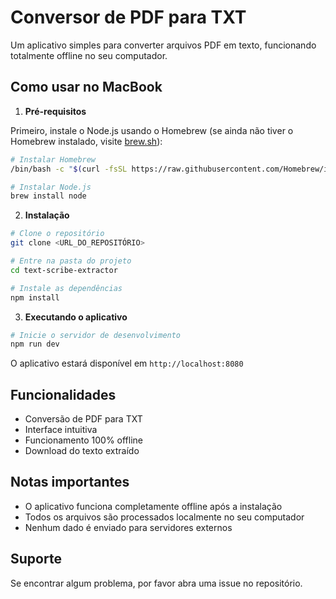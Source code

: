 # Conversor de PDF para TXT

Um aplicativo simples para converter arquivos PDF em texto, funcionando totalmente offline no seu computador.

## Como usar no MacBook

1. **Pré-requisitos**

Primeiro, instale o Node.js usando o Homebrew (se ainda não tiver o Homebrew instalado, visite [brew.sh](https://brew.sh)):

```bash
# Instalar Homebrew
/bin/bash -c "$(curl -fsSL https://raw.githubusercontent.com/Homebrew/install/HEAD/install.sh)"

# Instalar Node.js
brew install node
```

2. **Instalação**

```bash
# Clone o repositório
git clone <URL_DO_REPOSITÓRIO>

# Entre na pasta do projeto
cd text-scribe-extractor

# Instale as dependências
npm install
```

3. **Executando o aplicativo**

```bash
# Inicie o servidor de desenvolvimento
npm run dev
```

O aplicativo estará disponível em `http://localhost:8080`

## Funcionalidades

- Conversão de PDF para TXT
- Interface intuitiva
- Funcionamento 100% offline
- Download do texto extraído

## Notas importantes

- O aplicativo funciona completamente offline após a instalação
- Todos os arquivos são processados localmente no seu computador
- Nenhum dado é enviado para servidores externos

## Suporte

Se encontrar algum problema, por favor abra uma issue no repositório.
